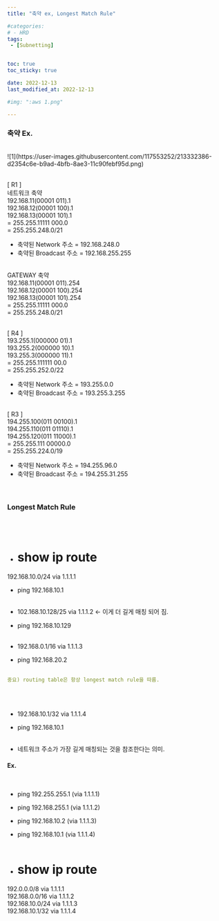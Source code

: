 ```yaml
---
title: "축약 ex, Longest Match Rule"

#categories:
# - HRD
tags:
 - [Subnetting]


toc: true
toc_sticky: true

date: 2022-12-13
last_modified_at: 2022-12-13

#img: ":aws 1.png"

---
```


<!-- outline-start -->



### 축약 Ex.
<br/>
![1](https://user-images.githubusercontent.com/117553252/213332386-d2354c6e-b9ad-4bfb-8ae3-11c90febf95d.png)
<br/><br/>

[ R1 ]<br/>
네트워크 축약<br/>
192.168.11(00001 011).1<br/>
192.168.12(00001 100).1<br/>
192.168.13(00001 101).1<br/>
= 255.255.11111 000.0<br/>
= 255.255.248.0/21<br/>
- 축약된 Network 주소 = 192.168.248.0<br/>
- 축약된 Broadcast 주소 = 192.168.255.255<br/><br/>

GATEWAY 축약<br/>
192.168.11(00001 011).254<br/>
192.168.12(00001 100).254<br/>
192.168.13(00001 101).254<br/>
= 255.255.11111 000.0<br/>
= 255.255.248.0/21<br/><br/>

[ R4 ]<br/>
193.255.1(000000 01).1<br/>
193.255.2(000000 10).1<br/>
193.255.3(000000 11).1<br/>
= 255.255.111111 00.0<br/>
= 255.255.252.0/22<br/>
- 축약된 Network 주소 = 193.255.0.0<br/>
- 축약된 Broadcast 주소 = 193.255.3.255<br/><br/>

[ R3 ]<br/>
194.255.100(011 00100).1<br/>
194.255.110(011 01110).1<br/>
194.255.120(011 11000).1<br/>
= 255.255.111 00000.0<br/>
= 255.255.224.0/19<br/>
- 축약된 Network 주소 = 194.255.96.0<br/>
- 축약된 Broadcast 주소 = 194.255.31.255<br/><br/><br/>




### Longest Match Rule
<br/>
<br/>

- # show ip route <br/>
192.168.10.0/24 via 1.1.1.1 <br/>
- ping 192.168.10.1 <br/><br/>

- 102.168.10.128/25 via 1.1.1.2 <- 이게 더 길게 매칭 되어 짐. <br/>
- ping 192.168.10.129 <br/><br/>

- 192.168.0.1/16 via 1.1.1.3 <br/>
- ping 192.168.20.2 <br/><br/>


```yaml
중요) routing table은 항상 longest match rule을 따름.
```

<br/><br/>

- 192.168.10.1/32 via 1.1.1.4 <br/>
- ping 192.168.10.1 <br/><br/>

- 네트워크 주소가 가장 길게 매칭되는 것을 참조한다는 의미. <br/>


#### Ex.

<br/>

- ping 192.255.255.1 (via 1.1.1.1)<br/>
- ping 192.168.255.1 (via 1.1.1.2)<br/>
- ping 192.168.10.2 (via 1.1.1.3)<br/>
- ping 192.168.10.1 (via 1.1.1.4)<br/><br/>

- # show ip route <br/>
192.0.0.0/8 via 1.1.1.1 <br/>
192.168.0.0/16 via 1.1.1.2 <br/>
192.168.10.0/24 via 1.1.1.3 <br/>
192.168.10.1/32 via 1.1.1.4 <br/>

